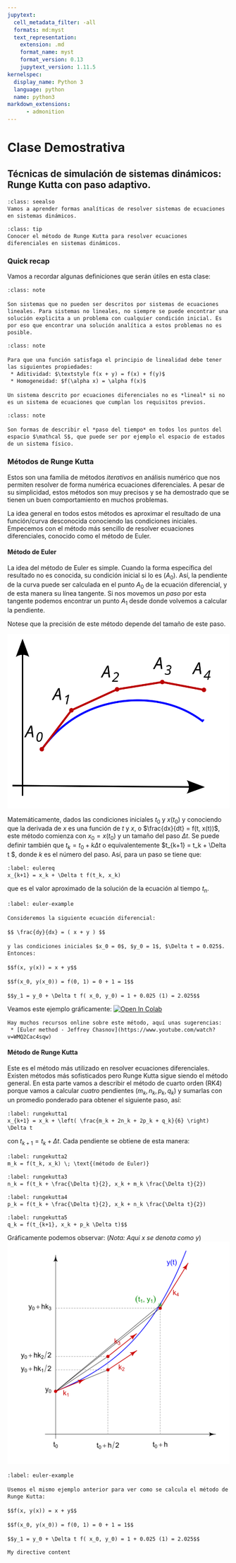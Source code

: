 ```yaml
---
jupytext:
  cell_metadata_filter: -all
  formats: md:myst
  text_representation:
    extension: .md
    format_name: myst
    format_version: 0.13
    jupytext_version: 1.11.5
kernelspec:
  display_name: Python 3
  language: python
  name: python3
markdown_extensions:
      - admonition
---
```


# Clase Demostrativa

## Técnicas de simulación de sistemas dinámicos: Runge Kutta con paso adaptivo.

``````{admonition} Qué vamos a ver en esta clase?
:class: seealso
Vamos a aprender formas analíticas de resolver sistemas de ecuaciones en sistemas dinámicos.
``````

``````{admonition} Objetivos
:class: tip
Conocer el método de Runge Kutta para resolver ecuaciones diferenciales en sistemas dinámicos.
``````

### Quick recap

Vamos a recordar algunas definiciones que serán útiles en esta clase:

``````{admonition} Sistemas No lineales
:class: note

Son sistemas que no pueden ser descritos por sistemas de ecuaciones lineales. Para sistemas no lineales, no siempre se puede encontrar una solución explicita a un problema con cualquier condición inicial. Es por eso que encontrar una solución analítica a estos problemas no es posible.
``````

``````{admonition} Linearidad
:class: note

Para que una función satisfaga el principio de linealidad debe tener las siguientes propiedades:
 * Aditividad: $\textstyle f(x + y) = f(x) + f(y)$
 * Homogeneidad: $f(\alpha x) = \alpha f(x)$

Un sistema descrito por ecuaciones diferenciales no es *lineal* si no es un sistema de ecuaciones que cumplan los requisitos previos.
``````


``````{admonition} Sistema dinámico
:class: note

Son formas de describir el *paso del tiempo* en todos los puntos del espacio $\mathcal S$, que puede ser por ejemplo el espacio de estados de un sistema físico.
``````


### Métodos de Runge Kutta

Estos son una familia de métodos *iterativos* en análisis numérico que nos permiten resolver de forma numérica ecuaciones diferenciales. A pesar de su simplicidad, estos métodos son muy precisos y se ha demostrado que se tienen un buen comportamiento en muchos problemas.

La idea general en todos estos métodos es aproximar el resultado de una función/curva desconocida conociendo las condiciones iniciales. Empecemos con el método más sencillo de resolver ecuaciones diferenciales, conocido como el método de Euler.

#### Método de Euler

La idea del método de Euler es simple. Cuando la forma específica del resultado no es conocida, su condición inicial si lo es ($A_0$). Así, la pendiente de la curva puede ser calculada en el punto $A_0$ de la ecuación diferencial, y de esta manera su línea tangente. Si nos movemos un *paso* por esta tangente podemos encontrar un punto $A_1$ desde donde volvemos a calcular la pendiente.

Notese que la precisión de este método depende del tamaño de este paso.

![Euler method simple demostration](../images/clase1/Euler_method.svg)

Matemáticamente, dados las condiciones iniciales $t_0$ y $x(t_0)$ y conociendo que la derivada de $x$ es una función de $t$ y $x$, o $\frac{dx}{dt} = f(t, x(t))$, este método comienza con $x_0 = x(t_0)$ y un tamaño del paso $\Delta t$. Se puede definir también que $t_k = t_0 + k \Delta t$ o equivalentemente $t_{k+1} = t_k + \Delta t $, donde $k$ es el número del paso.  Así, para un paso se tiene que:

```{math}
:label: eulereq
x_{k+1} = x_k + \Delta t f(t_k, x_k)
```

que es el valor aproximado de la solución de la ecuación al tiempo $t_n$.

````{prf:example}
:label: euler-example

Consideremos la siguiente ecuación diferencial:

$$ \frac{dy}{dx} = ( x + y ) $$

y las condiciones iniciales $x_0 = 0$, $y_0 = 1$, $\Delta t = 0.025$. Entonces:

$$f(x, y(x)) = x + y$$

$$f(x_0, y(x_0)) = f(0, 1) = 0 + 1 = 1$$

$$y_1 = y_0 + \Delta t f( x_0, y_0) = 1 + 0.025 (1) = 2.025$$

````

Veamos este ejemplo gráficamente:
[![Open In Colab](https://colab.research.google.com/assets/colab-badge.svg)](https://colab.research.google.com/github/alefisico/FISD803-EPN/blob/main/FISD803-EPN/classes/clase1.ipynb)

``````{seealso}
Hay muchos recursos online sobre este método, aquí unas sugerencias:
 * [Euler method - Jeffrey Chasnov](https://www.youtube.com/watch?v=WMQ2Cac4sqw)
``````

#### Método de Runge Kutta

Este es el método más utilizado en resolver ecuaciones diferenciales. Existen métodos más sofisticados pero Runge Kutta sigue siendo el método general. En esta parte vamos a describir el método de cuarto orden (RK4) porque vamos a calcular *cuatro* pendientes ($m_k, n_k, p_k, q_k$) y sumarlas con un promedio ponderado para obtener el siguiente paso, así:

```{math}
:label: rungekutta1
x_{k+1} = x_k + \left( \frac{m_k + 2n_k + 2p_k + q_k}{6} \right) \Delta t
```
con $t_{k+1} = t_k + \Delta t$. Cada pendiente se obtiene de esta manera:

```{math}
:label: rungekutta2
m_k = f(t_k, x_k) \; \text{(método de Euler)}
```
```{math}
:label: rungekutta3
n_k = f(t_k + \frac{\Delta t}{2}, x_k + m_k \frac{\Delta t}{2})
```
```{math}
:label: rungekutta4
p_k = f(t_k + \frac{\Delta t}{2}, x_k + n_k \frac{\Delta t}{2})
```
```{math}
:label: rungekutta5
q_k = f(t_{k+1}, x_k + p_k \Delta t)$$
```

Gráficamente podemos observar: (_Nota: Aqui $x$ se denota como $y$_)
 ![Runge Kutta method demostration](../images/clase1/Runge-Kutta_slopes.svg)


 ````{prf:example}
 :label: euler-example

Usemos el mismo ejemplo anterior para ver como se calcula el método de Runge Kutta:

 $$f(x, y(x)) = x + y$$

 $$f(x_0, y(x_0)) = f(0, 1) = 0 + 1 = 1$$

 $$y_1 = y_0 + \Delta t f( x_0, y_0) = 1 + 0.025 (1) = 2.025$$

 ````



```{note}
My directive content
```
